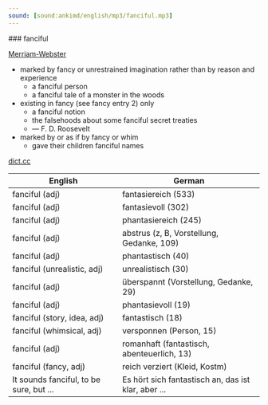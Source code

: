 ```yaml
---
sound: [sound:ankimd/english/mp3/fanciful.mp3]
---
```


\### fanciful

[Merriam-Webster](https://www.merriam-webster.com/dictionary/fanciful)

- marked by fancy or unrestrained imagination rather than by reason and experience
    - a fanciful person
    - a fanciful tale of a monster in the woods
- existing in fancy (see fancy entry 2) only
    - a fanciful notion
    - the falsehoods about some fanciful secret treaties
    - — F. D. Roosevelt
- marked by or as if by fancy or whim
    - gave their children fanciful names

[dict.cc](https://www.dict.cc/fanciful)

| English        | German       |
| -------------- | ------------ |
| fanciful (adj) | fantasiereich (533) |
| fanciful (adj) | fantasievoll (302) |
| fanciful (adj) | phantasiereich (245) |
| fanciful (adj) | abstrus (z, B, Vorstellung, Gedanke, 109) |
| fanciful (adj) | phantastisch (40) |
| fanciful (unrealistic, adj) | unrealistisch (30) |
| fanciful (adj) | überspannt (Vorstellung, Gedanke, 29) |
| fanciful (adj) | phantasievoll (19) |
| fanciful (story, idea, adj) | fantastisch (18) |
| fanciful (whimsical, adj) | versponnen (Person, 15) |
| fanciful (adj) | romanhaft (fantastisch, abenteuerlich, 13) |
| fanciful (fancy, adj) | reich verziert (Kleid, Kostm) |
| It sounds fanciful, to be sure, but ... | Es hört sich fantastisch an, das ist klar, aber ... |
